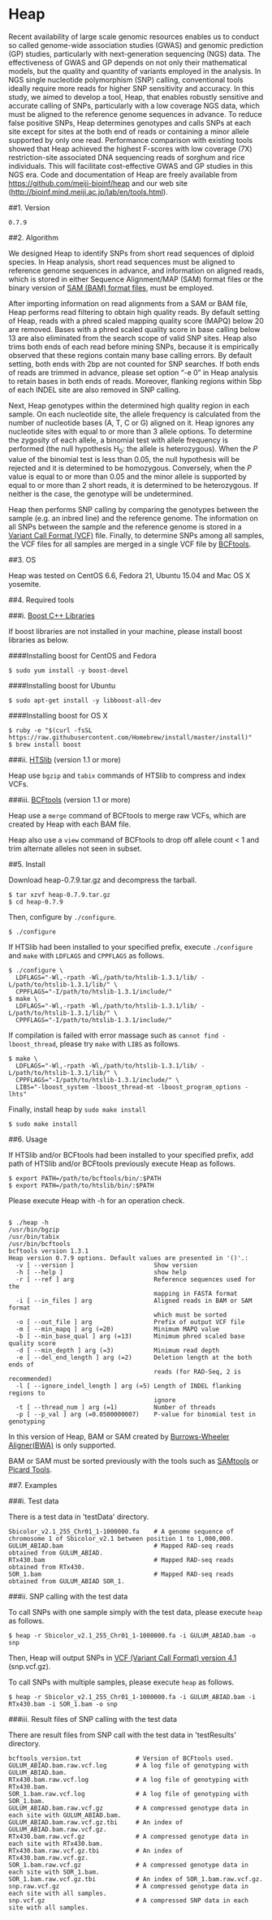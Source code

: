Heap
===============

Recent availability of large scale genomic resources enables us to conduct so called genome-wide association studies (GWAS) and genomic prediction (GP) studies, particularly with next-generation sequencing (NGS) data. The effectiveness of GWAS and GP depends on not only their mathematical models, but the quality and quantity of variants employed in the analysis. In NGS single nucleotide polymorphism (SNP) calling, conventional tools ideally require more reads for higher SNP sensitivity and accuracy. In this study, we aimed to develop a tool, Heap, that enables robustly sensitive and accurate calling of SNPs, particularly with a low coverage NGS data, which must be aligned to the reference genome sequences in advance. To reduce false positive SNPs, Heap determines genotypes and calls SNPs at each site except for sites at the both end of reads or containing a minor allele supported by only one read. Performance comparison with existing tools showed that Heap achieved the highest F-scores with low coverage (7X) restriction-site associated DNA sequencing reads of sorghum and rice individuals. This will facilitate cost-effective GWAS and GP studies in this NGS era. Code and documentation of Heap are freely available from https://github.com/meiji-bioinf/heap and our web site (http://bioinf.mind.meiji.ac.jp/lab/en/tools.html).

##1. Version

	0.7.9

##2. Algorithm

We designed Heap to identify SNPs from short read sequences of diploid species. In Heap analysis, short read sequences must be aligned to reference genome sequences in advance, and information on aligned reads, which is stored in either Sequence Alignment/MAP (SAM) format files or the binary version of [SAM (BAM) format files](https://samtools.github.io/hts-specs/SAMv1.pdf), must be employed.

After importing information on read alignments from a SAM or BAM file, Heap performs read filtering to obtain high quality reads. By default setting of Heap, reads with a phred scaled mapping quality score (MAPQ) below 20 are removed. Bases with a phred scaled quality score in base calling below 13 are also eliminated from the search scope of valid SNP sites. Heap also trims both ends of each read before mining SNPs, because it is empirically observed that these regions contain many base calling errors. By default setting, both ends with 2bp are not counted for SNP searches. If both ends of reads are trimmed in advance, please set option “-e 0” in Heap analysis to retain bases in both ends of reads. Moreover, flanking regions within 5bp of each INDEL site are also removed in SNP calling.

Next, Heap genotypes within the determined high quality region in each sample. On each nucleotide site, the allele frequency is calculated from the number of nucleotide bases (A, T, C or G) aligned on it. Heap ignores any nucleotide sites with equal to or more than 3 allele options. To determine the zygosity of each allele, a binomial test with allele frequency is performed (the null hypothesis H<sub>0</sub>: the allele is heterozygous). When the _P_ value of the binomial test is less than 0.05, the null hypothesis will be rejected and it is determined to be homozygous. Conversely, when the _P_ value is equal to or more than 0.05 and the minor allele is supported by equal to or more than 2 short reads, it is determined to be heterozygous. If neither is the case, the genotype will be undetermined.

Heap then performs SNP calling by comparing the genotypes between the sample (e.g. an inbred line) and the reference genome. The information on all SNPs between the sample and the reference genome is stored in a [Variant Call Format (VCF)](http://www.internationalgenome.org/wiki/Analysis/variant-call-format/) file. Finally, to determine SNPs among all samples, the VCF files for all samples are merged in a single VCF file by [BCFtools](https://github.com/samtools/bcftools/).

##3. OS

Heap was tested on CentOS 6.6, Fedora 21, Ubuntu 15.04 and Mac OS X yosemite.

##4. Required tools

###i. [Boost C++ Libraries](http://www.boost.org/)

If boost libraries are not installed in your machine, please install boost libraries as below.

####Installing boost for CentOS and Fedora

	$ sudo yum install -y boost-devel

####Installing boost for Ubuntu

	$ sudo apt-get install -y libboost-all-dev

####Installing boost for OS X

	$ ruby -e "$(curl -fsSL https://raw.githubusercontent.com/Homebrew/install/master/install)"
	$ brew install boost

###ii. [HTSlib](https://github.com/samtools/htslib/) (version 1.1 or more)

Heap use `bgzip` and `tabix` commands of HTSlib to compress and index VCFs.

###iii. [BCFtools](https://github.com/samtools/bcftools/) (version 1.1 or more)

Heap use a `merge` command of BCFtools to merge raw VCFs, which are created by Heap with each BAM file.

Heap also use a `view` command of BCFtools to drop off allele count < 1 and trim alternate alleles not seen in subset.

##5. Install

Download heap-0.7.9.tar.gz and decompress the tarball.

	$ tar xzvf heap-0.7.9.tar.gz
	$ cd heap-0.7.9

Then, configure by `./configure`.

	$ ./configure

If HTSlib had been installed to your specified prefix, execute `./configure` and `make` with `LDFLAGS` and `CPPFLAGS` as follows.

	$ ./configure \
	  LDFLAGS="-Wl,-rpath -Wl,/path/to/htslib-1.3.1/lib/ -L/path/to/htslib-1.3.1/lib/" \
	  CPPFLAGS="-I/path/to/htslib-1.3.1/include/"
	$ make \
	  LDFLAGS="-Wl,-rpath -Wl,/path/to/htslib-1.3.1/lib/ -L/path/to/htslib-1.3.1/lib/" \
	  CPPFLAGS="-I/path/to/htslib-1.3.1/include/"

If compilation is failed with error massage such as `cannot find -lboost_thread`, please try `make` with `LIBS` as follows.

	$ make \
	  LDFLAGS="-Wl,-rpath -Wl,/path/to/htslib-1.3.1/lib/ -L/path/to/htslib-1.3.1/lib/" \
	  CPPFLAGS="-I/path/to/htslib-1.3.1/include/" \
	  LIBS="-lboost_system -lboost_thread-mt -lboost_program_options -lhts"

Finally, install heap by `sudo make install`

	$ sudo make install

##6. Usage

If HTSlib and/or BCFtools had been installed to your specified prefix, add path of HTSlib and/or BCFtools previously execute Heap as follows.

	$ export PATH=/path/to/bcftools/bin/:$PATH
	$ export PATH=/path/to/htslib/bin/:$PATH

Please execute Heap with -h for an operation check.

```

$ ./heap -h
/usr/bin/bgzip
/usr/bin/tabix
/usr/bin/bcftools
bcftools version 1.3.1
Heap version 0.7.9 options. Default values are presented in '()'.:
  -v [ --version ]                      Show version
  -h [ --help ]                         show help
  -r [ --ref ] arg                      Reference sequences used for the
                                        mapping in FASTA format
  -i [ --in_files ] arg                 Aligned reads in BAM or SAM format
                                        which must be sorted
  -o [ --out_file ] arg                 Prefix of output VCF file
  -m [ --min_mapq ] arg (=20)           Minimum MAPQ value
  -b [ --min_base_qual ] arg (=13)      Minimum phred scaled base quality score
  -d [ --min_depth ] arg (=3)           Minimum read depth
  -e [ --del_end_length ] arg (=2)      Deletion length at the both ends of
                                        reads (for RAD-Seq, 2 is recommended)
  -l [ --ignore_indel_length ] arg (=5) Length of INDEL flanking regions to
                                        ignore
  -t [ --thread_num ] arg (=1)          Number of threads
  -p [ --p_val ] arg (=0.0500000007)    P-value for binomial test in genotyping

```

In this version of Heap, BAM or SAM created by [Burrows-Wheeler Aligner(BWA)](http://bio-bwa.sourceforge.net/index.shtml) is only supported.

BAM or SAM must be sorted previously with the tools such as [SAMtools](http://www.htslib.org/) or [Picard Tools](http://broadinstitute.github.io/picard/).

##7. Examples

###i. Test data

There is a test data in 'testData' directory.

```
Sbicolor_v2.1_255_Chr01_1-1000000.fa    # A genome sequence of chromosome 1 of Sbicolor_v2.1 between position 1 to 1,000,000.
GULUM_ABIAD.bam                         # Mapped RAD-seq reads obtained from GULUM_ABIAD.
RTx430.bam                              # Mapped RAD-seq reads obtained from RTx430.
SOR_1.bam                               # Mapped RAD-seq reads obtained from GULUM_ABIAD SOR_1.
```

###ii. SNP calling with the test data

To call SNPs with one sample simply with the test data, please execute `heap` as follows.

	$ heap -r Sbicolor_v2.1_255_Chr01_1-1000000.fa -i GULUM_ABIAD.bam -o snp

Then, Heap will output SNPs in [VCF (Variant Call Format) version 4.1](http://www.1000genomes.org/wiki/analysis/variant%20call%20format/vcf-variant-call-format-version-41) (snp.vcf.gz).

To call SNPs with multiple samples, please execute `heap` as follows.

	$ heap -r Sbicolor_v2.1_255_Chr01_1-1000000.fa -i GULUM_ABIAD.bam -i RTx430.bam -i SOR_1.bam -o snp

###iii. Result files of SNP calling with the test data

There are result files from SNP call with the test data in 'testResults' directory.

```
bcftools_version.txt               # Version of BCFtools used.
GULUM_ABIAD.bam.raw.vcf.log        # A log file of genotyping with GULUM_ABIAD.bam.
RTx430.bam.raw.vcf.log             # A log file of genotyping with RTx430.bam.
SOR_1.bam.raw.vcf.log              # A log file of genotyping with SOR_1.bam.
GULUM_ABIAD.bam.raw.vcf.gz         # A compressed genotype data in each site with GULUM_ABIAD.bam.
GULUM_ABIAD.bam.raw.vcf.gz.tbi     # An index of GULUM_ABIAD.bam.raw.vcf.gz.
RTx430.bam.raw.vcf.gz              # A compressed genotype data in each site with RTx430.bam.
RTx430.bam.raw.vcf.gz.tbi          # An index of RTx430.bam.raw.vcf.gz.
SOR_1.bam.raw.vcf.gz               # A compressed genotype data in each site with SOR_1.bam.
SOR_1.bam.raw.vcf.gz.tbi           # An index of SOR_1.bam.raw.vcf.gz.
snp.raw.vcf.gz                     # A compressed genotype data in each site with all samples.
snp.vcf.gz                         # A compressed SNP data in each site with all samples.
```
